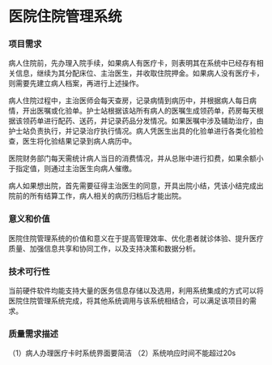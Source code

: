 # 医院住院管理系统

### 项目需求

病人住院前，先办理入院手续，如果病人有医疗卡，则表明其在系统中已经存有相关信息，继续为其分配床位、主治医生，并收取住院押金。如果病人没有医疗卡，则需要先建立病人档案，再进行上述操作。

病人住院过程中，主治医师会每天查房，记录病情到病历中，并根据病人每日病情，开出医嘱或化验单。护士站根据该站所有病人的医嘱生成领药单，药房每天根据该领药单进行配药、送药，并记录药品分发情况。如果医嘱中涉及辅助治疗，由护士站负责执行，并记录治疗执行情况。病人凭医生出具的化验单进行各类化验检查，医生将化验结果记录到病人病历中。

医院财务部门每天需统计病人当日的消费情况，并从总账中进行扣费，如果余额小于指定值，则通过主治医生向病人催缴。

病人如果想出院，首先需要征得主治医生的同意，开具出院小结，凭该小结完成出院前的所有结算工作，病人相关的病历归档后才能出院。

### 意义和价值

医院住院管理系统的价值和意义在于提高管理效率、优化患者就诊体验、提升医疗质量、加强信息共享和协同工作，以及支持决策和数据分析。

### 技术可行性

当前硬件软件均能支持大量的医务信息存储以及选用，利用系统集成的方式可以将医院住院管理系统完成，将其他系统调用与该系统相结合，可以满足该项目的需求。

### 质量需求描述

（1）病人办理医疗卡时系统界面要简洁
（2）系统响应时间不能超过20s
